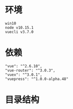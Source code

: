 # 环境
```
win10
node v10.15.1
vuecli v3.7.0
```
# 依赖
```
"vue": "^2.6.10",
"vue-router": "^3.0.3",
"vuex": "^3.0.1",
"vuepress": "^1.0.0-alpha.48"
```
# 目录结构
```

```
